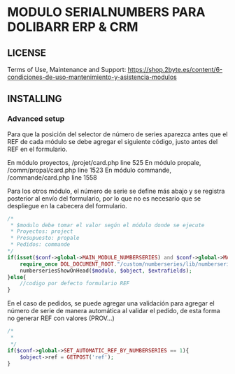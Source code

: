 # MODULO SERIALNUMBERS PARA DOLIBARR ERP & CRM


## LICENSE

Terms of Use, Maintenance and Support:
https://shop.2byte.es/content/6-condiciones-de-uso-mantenimiento-y-asistencia-modulos

## INSTALLING

### Advanced setup

Para que la posición del selector de número de series aparezca antes que el REF de cada módulo se debe agregar el siguiente código, justo antes del REF en el formulario.

En módulo proyectos, /projet/card.php line 525
En módulo propale, /comm/propal/card.php line 1523
En módulo commande, /commande/card.php line 1558

Para los otros módulo, el número de serie se define más abajo y se registra posterior al envío del formulario, por lo que no es necesario que se despliegue en la cabecera del formulario.

```php
/*
 * $modulo debe tomar el valor según el módulo donde se ejecute
 * Proyectos: project
 * Presupuesto: propale
 * Pedidos: commande
*/
if(isset($conf->global->MAIN_MODULE_NUMBERSERIES) and $conf->global->MAIN_MODULE_NUMBERSERIES == 1){
	require_once DOL_DOCUMENT_ROOT."/custom/numberseries/lib/numberseries.lib.php";
	numberseriesShowOnHead($modulo, $object, $extrafields);
}else{
	//codigo por defecto formulario REF
}
```

En el caso de pedidos, se puede agregar una validación para agregar el número de serie de manera automática al validar el pedido, de esta forma no generar REF con valores (PROV...)

```php
/*
 *
 */
if($conf->global->SET_AUTOMATIC_REF_BY_NUMBERSERIES == 1){
	$object->ref = GETPOST('ref');
}
```
